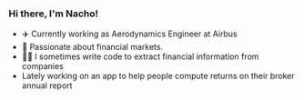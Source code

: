 ### Hi there, I'm Nacho! 
- ✈️ Currently working as Aerodynamics Engineer at Airbus 
- 🏦 Passionate about financial markets.
- 👨‍💻 I sometimes write code to extract financial information from companies
- Lately working on an app to help people compute returns on their broker annual report

<!--
**imMoya/imMoya** is a ✨ _special_ ✨ repository because its `README.md` (this file) appears on your GitHub profile.

Here are some ideas to get you started:

- 🔭 I’m currently working on ...
- 🌱 I’m currently learning ...
- 👯 I’m looking to collaborate on ...
- 🤔 I’m looking for help with ...
- 💬 Ask me about ...
- 📫 How to reach me: ...
- 😄 Pronouns: ...
- ⚡ Fun fact: ...
-->
